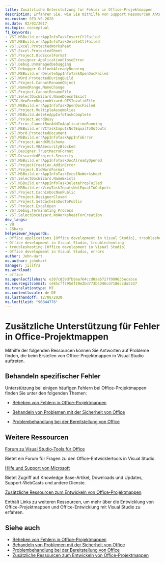 ```yaml
---
title: Zusätzliche Unterstützung für Fehler in Office-Projektmappen
description: Erfahren Sie, wie Sie mithilfe von Support Ressourcen Antworten auf Probleme finden können, die beim Erstellen von Office-Projektmappen in Visual Studio auftreten.
ms.custom: SEO-VS-2020
ms.date: 02/02/2017
ms.topic: conceptual
f1_keywords:
- VST.MSBuild.errAppInfoTaskInsertCtlFailed
- VST.MSBuild.errAppInfoTaskDeleteCtlFailed
- VST.Excel.ProtectedWorksheet
- VST.Excel.ProtectedSheet
- VST.Project.OldExcelFormat
- VST.Designer.ApplicationCloseError
- VST.Debug.UnmanagedDebugging
- VST.Debugger.OutlookAlreadyRunning
- VST.MSBuild.errDeleteAppInfoTaskOpenDocFailed
- VST.WOrd.ProtectedDuringBuild
- VST.Project.CannotRenameObject
- VST.NamedRange.NameChange
- VST.Project.CannotRenameFile
- VST.SelectDocWizard.NameDoesntExist
- VSTO.NewFormRegionWizard.OFSInvalidFile
- VST.MSBuild.errAppInfoTaskOpenDocFailed
- VST.Project.MultipleAssemblies
- VST.MSBuild.deleteAppInfoTaskComplete
- VST.Project.WordBusy
- VST.Error.CannotRunAddInApplicationRunning
- VST.MSBuild.errVCTaskInputsNotEqualToOutputs
- VST.Word.ProtectedDocument
- VST.MSBuild.errAppInfoTaskAppInfoError
- VST.Project.WordXMLSchema
- VST.Project.VBASecurityBlocked
- VST.Designer.TrustMacroFormat
- VST.DiscardedProject.Security
- VST.MSBuild.errAppInfoTaskDocAlreadyOpened
- VST.ProjectCreation.AddinError
- VST.Project.OldWordFormat
- VST.MSBuild.errAppInfoTaskExcelNoWorksheet
- VST.SelectDocWizard.NameExists
- VST.MSBuild.errAppInfoTaskDeletePropFailed
- VST.MSBuild.errViewTaskInputsNotEqualToOutputs
- VST.Project.CachInDocNonPublic
- VST.Project.DesignerClosed
- VST.Project.SetCacheInDocToPublic
- VST.Project.ExcelOpen
- VST.Debug.Terminating Process
- VST.SelectDocWizard.NoWorksheetForCreation
dev_langs:
- VB
- CSharp
helpviewer_keywords:
- Office applications [Office development in Visual Studio], troubleshooting
- Office development in Visual Studio, troubleshooting
- troubleshooting [Office development in Visual Studio]
- Office development in Visual Studio, errors
author: John-Hart
ms.author: johnhart
manager: jillfra
ms.workload:
- office
ms.openlocfilehash: e307c839dfb0aa764ccd0aa5727f009635ecabce
ms.sourcegitcommit: ce85cff795df29e2bd773b4346cd718dccda5337
ms.translationtype: MT
ms.contentlocale: de-DE
ms.lasthandoff: 12/08/2020
ms.locfileid: "96844776"
---
```

# <a name="additional-support-for-errors-in-office-solutions"></a>Zusätzliche Unterstützung für Fehler in Office-Projektmappen

Mithilfe der folgenden Ressourcen können Sie Antworten auf Probleme finden, die beim Erstellen von Office-Projektmappen in Visual Studio auftreten.

## <a name="troubleshoot-specific-errors"></a>Behandeln spezifischer Fehler

Unterstützung bei einigen häufigen Fehlern bei Office-Projektmappen finden Sie unter den folgenden Themen:

- [Beheben von Fehlern in Office-Projektmappen](../vsto/troubleshooting-errors-in-office-solutions.md)

- [Behandeln von Problemen mit der Sicherheit von Office](../vsto/troubleshooting-office-solution-security.md)

- [Problembehandlung bei der Bereitstellung von Office](../vsto/troubleshooting-office-solution-deployment.md)

## <a name="other-resources"></a>Weitere Ressourcen

[Forum zu Visual Studio-Tools für Office](https://social.msdn.microsoft.com/Forums/vstudio/en-US/home?forum=vsto)

Bietet ein Forum für Fragen zu den Office-Entwicklertools in Visual Studio.

[Hilfe und Support von Microsoft](https://support.microsoft.com)

Bietet Zugriff auf Knowledge Base-Artikel, Downloads und Updates, Support-WebCasts und andere Dienste.

[Zusätzliche Ressourcen zum Entwickeln von Office-Projektmappen](../vsto/additional-resources-for-developing-office-solutions.md)

Enthält Links zu weiteren Ressourcen, um mehr über die Entwicklung von Office-Projektmappen und Office-Entwicklung mit Visual Studio zu erfahren.

## <a name="see-also"></a>Siehe auch

- [Beheben von Fehlern in Office-Projektmappen](../vsto/troubleshooting-errors-in-office-solutions.md)
- [Behandeln von Problemen mit der Sicherheit von Office](../vsto/troubleshooting-office-solution-security.md)
- [Problembehandlung bei der Bereitstellung von Office](../vsto/troubleshooting-office-solution-deployment.md)
- [Zusätzliche Ressourcen zum Entwickeln von Office-Projektmappen](../vsto/additional-resources-for-developing-office-solutions.md)
